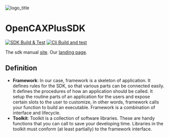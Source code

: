 ![logo_title](https://user-images.githubusercontent.com/3356113/200965446-ec2a683a-620c-4f6a-83dc-ecb56cff38d1.png)

# OpenCAXPlusSDK

[![SDK Build & Test](https://github.com/OpenCAXPlus/OpenCAXPlusSDK/actions/workflows/sdk_build_test.yml/badge.svg)](https://github.com/OpenCAXPlus/OpenCAXPlusSDK/actions/workflows/sdk_build_test.yml)
[![Cli Build and test](https://github.com/OpenCAXPlus/OpenCAXPlusSDK/actions/workflows/cli_build_test.yml/badge.svg)](https://github.com/OpenCAXPlus/OpenCAXPlusSDK/actions/workflows/cli_build_test.yml)

The sdk manual [site](https://sdk.opencax.plus).
Our [landing page](https://opencax.plus).

## Definition

- **Framework**: In our case, framework is a skeleton of application. It defines rules for the SDK, so that various parts can be connected easily. It defines the procedures of how an application should be called. It setup the routine parts of an application for the users and expose certain slots to the user to customize, in other words, framework calls your function to build an executable. Framework is a combination of interface and lifecycle.
- **Toolkit**: Toolkit is a collection of software libraries. These are handy functions that you can call to save your developing time. Libraries in the toolkit must conform (at least partially) to the framework interface.


<!-- The logging library (spdlog) does not work with intel oneapi (classic) on mac, so you are expected to see different logging style for mac+intel vs other OS compiler combinations.

You shouldn't use any toolkit code from the framework.
Only use framework code from the toolkit if necessary, such as in the interface part of the toolkit. The core logic part of the toolkit should be as independent as possible. -->
